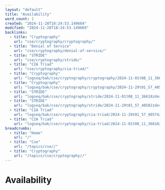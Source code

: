 ```yaml
---
layout: "default"
title: "Availability"
word_count: 1
created: "2024-11-28T18:24:53.149669"
modified: "2024-11-28T18:24:53.149669"
backlinks:
  - title: "Cryptography"
    url: "cse/cryptography/cryptography/"
  - title: "Denial of Service"
    url: "cse/cryptography/denial-of-service/"
  - title: "STRIDE"
    url: "cse/cryptography/stride/"
  - title: "CIA Triad"
    url: "cse/cryptography/cia-triad/"
  - title: "Cryptography"
    url: "logseq/bak/cse/cryptography/cryptography/2024-11-01t08_11_36626zdesktop/"
  - title: "Cryptography"
    url: "logseq/bak/cse/cryptography/cryptography/2024-11-29t01_57_40576zdesktop/"
  - title: "STRIDE"
    url: "logseq/bak/cse/cryptography/stride/2024-11-01t08_11_36618zdesktop/"
  - title: "STRIDE"
    url: "logseq/bak/cse/cryptography/stride/2024-11-29t01_57_40582zdesktop/"
  - title: "CIA Triad"
    url: "logseq/bak/cse/cryptography/cia-triad/2024-11-29t01_57_40574zdesktop/"
  - title: "CIA Triad"
    url: "logseq/bak/cse/cryptography/cia-triad/2024-11-01t08_11_36610zdesktop/"
breadcrumbs:
  - title: "Home"
    url: "/"
  - title: "Cse"
    url: "/topics/cse//"
  - title: "Cryptography"
    url: "/topics/cse/cryptography//"
---
```

# Availability

